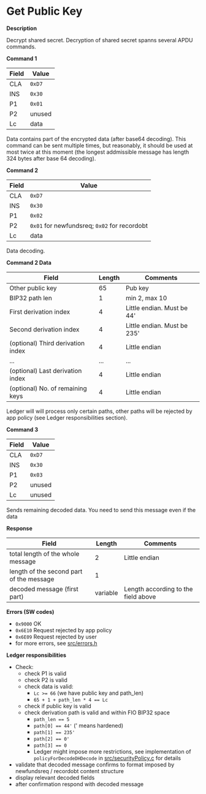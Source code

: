 # Get Public Key

**Description**

Decrypt shared secret. Decryption of shared secret spanns several APDU commands.

**Command 1**

| Field | Value    |
| ----- | -------- |
| CLA   | `0xD7`   |
| INS   | `0x30`   |
| P1    | `0x01`   |
| P2    | unused   |
| Lc    | data     |

Data contains part of the encrypted data (after base64 decoding). This command can be sent multiple times, but reasonably, it should be used at most twice at this moment (the longest addmissible message has length 324 bytes after base 64 decoding).

**Command 2**

| Field | Value                                        |
| ----- | -------------------------------------------- |
| CLA   | `0xD7`                                       |
| INS   | `0x30`                                       |
| P1    | `0x02`                                       |
| P2    | `0x01` for newfundsreq; `0x02` for recordobt |
| Lc    | data                                         |

Data decoding.

**Command 2 Data**

| Field                             | Length | Comments                           |
| --------------------------------- | ------ | ---------------------------------- |
| Other public key                  | 65     | Pub key                            |
| BIP32 path len                    | 1      | min 2, max 10                      |
| First derivation index            | 4      | Little endian. Must be 44'         |
| Second derivation index           | 4      | Little endian. Must be 235'        |
| (optional) Third derivation index | 4      | Little endian                      |
| ...                               | ...    | ...                                |
| (optional) Last derivation index  | 4      | Little endian                      |
| (optional) No. of remaining keys  | 4      | Little endian                      |

Ledger will will process only certain paths, other paths will be rejected by app policy (see Ledger responsibilities section). 

**Command 3**

| Field | Value  |
| ----- | -------|
| CLA   | `0xD7` |
| INS   | `0x30` |
| P1    | `0x03` |
| P2    | unused |
| Lc    | unused |

Sends remaining decoded data. You need to send this message even if the data 

**Response**

| Field                                    | Length   | Comments                            |
| ---------------------------------------- | -------- |------------------------------------ |
| total length of the whole message        | 2        | Little endian                       |
| length of the second part of the message | 1        |                                     |
| decoded message (first part)             | variable | Length according to the field above |

**Errors (SW codes)**

- `0x9000` OK
- `0x6E10` Request rejected by app policy
- `0x6E09` Request rejected by user
- for more errors, see [src/errors.h](../src/errors.h)

**Ledger responsibilities**

- Check:
  - check P1 is valid
  - check P2 is valid
  - check data is valid:
    - `Lc >= 66` (we have public key and path_len)
    - `65 + 1 + path_len * 4 == Lc`
  - check if public key is valid
  - check derivation path is valid and within FIO BIP32 space
    - `path_len == 5`
    - `path[0] == 44'` (' means hardened)
    - `path[1] == 235'`
    - `path[2] == 0'` 
    - `path[3] == 0` 
    - Ledger might impose more restrictions, see implementation of `policyForDecodeDHDecode` in [src/securityPolicy.c](../src/securityPolicy.c) for details
- validate that decoded message confirms to format imposed by newfundsreq / recordobt content structure
- display relevant decoded fields
- after confirmation respond with decoded message
 
